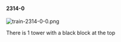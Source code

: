 #### 2314-0
![train-2314-0-0.png](https://github.com/lil-lab/nlvr/raw/master/nlvr/train/images/21/train-2314-0-0.png "train-2314-0-0.png")

There is 1 tower with a black block at the top